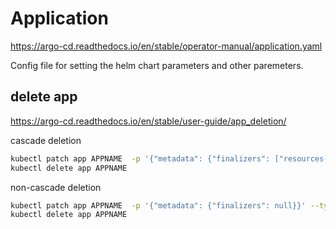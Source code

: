 # Application

https://argo-cd.readthedocs.io/en/stable/operator-manual/application.yaml

Config file for setting the helm chart parameters and other paremeters.

## delete app
https://argo-cd.readthedocs.io/en/stable/user-guide/app_deletion/

cascade deletion
```sh
kubectl patch app APPNAME  -p '{"metadata": {"finalizers": ["resources-finalizer.argocd.argoproj.io"]}}' --type merge
kubectl delete app APPNAME
```

non-cascade deletion
```sh
kubectl patch app APPNAME  -p '{"metadata": {"finalizers": null}}' --type merge
kubectl delete app APPNAME
```
